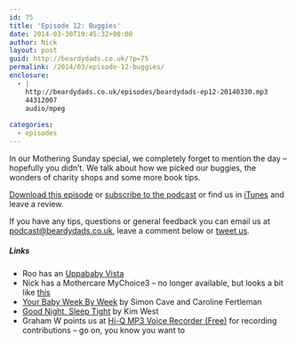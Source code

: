 ```yaml
---
id: 75
title: 'Episode 12: Buggies'
date: 2014-03-30T19:45:32+00:00
author: Nick
layout: post
guid: http://beardydads.co.uk/?p=75
permalink: /2014/03/episode-12-buggies/
enclosure:
  - |
    http://beardydads.co.uk/episodes/beardydads-ep12-20140330.mp3
    44312007
    audio/mpeg
    
categories:
  - episodes
---
```

In our Mothering Sunday special, we completely forget to mention the day &#8211; hopefully you didn&#8217;t. We talk about how we picked our buggies, the wonders of charity shops and some more book tips.

[Download this episode](http://beardydads.co.uk/episodes/beardydads-ep12-20140330.mp3) or [subscribe to the podcast](http://feeds.feedburner.com/BeardyDads) or find us in [iTunes](https://itunes.apple.com/gb/podcast/beardy-dads/id798785734) and leave a review.

If you have any tips, questions or general feedback you can email us at <podcast@beardydads.co.uk>, leave a comment below or [tweet us](http://twitter.com/beardydads).

##### Links

  * Roo has an [Uppababy Vista](http://www.uppababy.co.uk/Vista-pushchair-pram.html)
  * Nick has a Mothercare MyChoice3 &#8211; no longer available, but looks a bit like [this](https://www.google.co.uk/search?q=mothercare+mychoice+3&tbm=isch)
  * [Your Baby Week By Week](http://www.amazon.co.uk/Your-Baby-Week-ultimate-caring-ebook/dp/B007AGAUT8/) by Simon Cave and Caroline Fertleman
  * [Good Night, Sleep Tight](http://www.amazon.co.uk/Good-Night-Sleep-Tight-solutions-ebook/dp/B003HV0U4K) by Kim West
  * Graham W points us at [Hi-Q MP3 Voice Recorder (Free)](https://play.google.com/store/apps/details?id=yuku.mp3recorder.lite) for recording contributions &#8211; go on, you know you want to